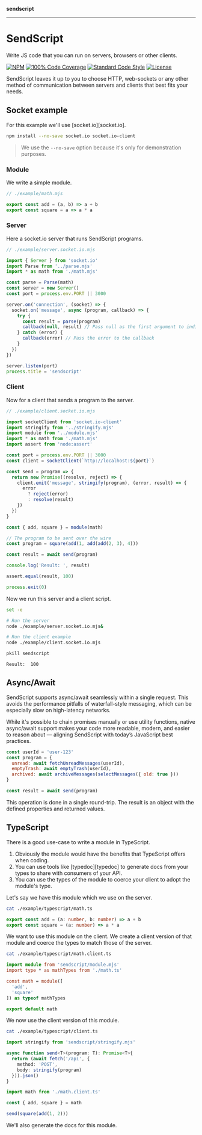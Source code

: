 **sendscript**

***

# SendScript

Write JS code that you can run on servers, browsers or other clients.

[![NPM](https://img.shields.io/npm/v/sendscript?color=blue&style=flat-square)](https://www.npmjs.com/package/sendscript)
[![100% Code Coverage](https://img.shields.io/badge/coverage-100%25-brightgreen?style=flat-square)](#tests)
[![Standard Code Style](https://img.shields.io/badge/code_style-standard-brightgreen.svg?style=flat-square)](https://standardjs.com)
[![License](https://img.shields.io/npm/l/sendscript?color=brightgreen&style=flat-square)](./LICENSE.txt)

<!-- toc -->

SendScript leaves it up to you to choose HTTP, web-sockets or any other
method of communication between servers and clients that best fits your
needs.

## Socket example

For this example we'll use [socket.io][socket.io].

```bash
npm install --no-save socket.io socket.io-client
```

> We use the `--no-save` option because it's only for demonstration purposes.

### Module

We write a simple module.

```js
// ./example/math.mjs

export const add = (a, b) => a + b
export const square = a => a * a
```

### Server

Here a socket.io server that runs SendScript programs.

```js
// ./example/server.socket.io.mjs

import { Server } from 'socket.io'
import Parse from '../parse.mjs'
import * as math from './math.mjs'

const parse = Parse(math)
const server = new Server()
const port = process.env.PORT || 3000

server.on('connection', (socket) => {
  socket.on('message', async (program, callback) => {
    try {
      const result = parse(program)
      callback(null, result) // Pass null as the first argument to indicate success
    } catch (error) {
      callback(error) // Pass the error to the callback
    }
  })
})

server.listen(port)
process.title = 'sendscript'
```

### Client

Now for a client that sends a program to the server.

```js
// ./example/client.socket.io.mjs

import socketClient from 'socket.io-client'
import stringify from '../stringify.mjs'
import module from '../module.mjs'
import * as math from './math.mjs'
import assert from 'node:assert'

const port = process.env.PORT || 3000
const client = socketClient(`http://localhost:${port}`)

const send = program => {
  return new Promise((resolve, reject) => {
    client.emit('message', stringify(program), (error, result) => {
      error
        ? reject(error)
        : resolve(result)
    })
  })
}

const { add, square } = module(math)

// The program to be sent over the wire
const program = square(add(1, add(add(2, 3), 4)))

const result = await send(program)

console.log('Result: ', result)

assert.equal(result, 100)

process.exit(0)
```

Now we run this server and a client script.

```bash
set -e

# Run the server
node ./example/server.socket.io.mjs&

# Run the client example
node ./example/client.socket.io.mjs

pkill sendscript
```
```
Result:  100
```

## Async/Await

SendScript supports async/await seamlessly within a single request. This avoids the performance pitfalls of waterfall-style messaging, which can be especially slow on high-latency networks.

While it's possible to chain promises manually or use utility functions, native async/await support makes your code more readable, modern, and easier to reason about — aligning SendScript with today’s JavaScript best practices.

```js
const userId = 'user-123'
const program = {
  unread: await fetchUnreadMessages(userId),
  emptyTrash: await emptyTrash(userId),
  archived: await archiveMessages(selectMessages({ old: true }))
}

const result = await send(program)
```

This operation is done in a single round-trip. The result is an object with the defined properties and returned values.

## TypeScript

There is a good use-case to write a module in TypeScript.

1. Obviously the module would have the benefits that TypeScript offers when
   coding.
2. You can use tools like [typedoc][typedoc] to generate docs from your types to
   share with consumers of your API.
3. You can use the types of the module to coerce your client to adopt the
   module's type.

Let's say we have this module which we use on the server.

```bash
cat ./example/typescript/math.ts
```
```ts
export const add = (a: number, b: number) => a + b
export const square = (a: number) => a * a
```

We want to use this module on the client. We create a client version of that module and coerce the types to match those of the server.

```bash
cat ./example/typescript/math.client.ts
```
```ts
import module from 'sendscript/module.mjs'
import type * as mathTypes from './math.ts'

const math = module([
  'add',
  'square'
]) as typeof mathTypes

export default math
```

We now use the client version of this module.

```bash
cat ./example/typescript/client.ts
```
```ts
import stringify from 'sendscript/stringify.mjs'

async function send<T>(program: T): Promise<T>{
  return (await fetch('/api', {
    method: 'POST',
    body: stringify(program)
  })).json()
}

import math from './math.client.ts'

const { add, square } = math

send(square(add(1, 2)))
```

We'll also generate the docs for this module.
